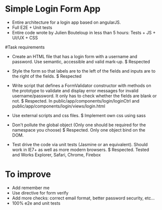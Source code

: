 # Simple Login Form App
  - Entire architecture for a login app based on angularJS.
  - Full E2E + Unit tests
  - Entire code wrote by Julien Bouteloup in less than 5 hours: Tests + JS + UI/UX + CSS

#Task requirements

  - Create an HTML file that has a login form with a username and password. Use semantic, accessible and valid mark-up.
      $ Respected

  - Style the form so that labels are to the left of the fields and inputs are to the right of the fields.
      $ Respected

  - Write script that defines a FormValidator constructor with methods on the prototype to validate and display error messages for invalid username/password. It only has to check whether the fields are blank or not.
      $ Respected. In public/app/components/login/loginCtrl and public/app/components/login/views/login.html

  - Use external scripts and css files.
      $ Implement own css using sass


  - Don't pollute the global object (Only one should be required for the namespace you choose)
      $ Respected. Only one object bind on the DOM.

  - Test drive the code via unit tests (Jasmine or an equivalent). Should work in IE7+ as well as more modern browsers.
      $ Respected. Tested and Works Explorer, Safari, Chrome, Firebox

# To improve
  - Add remember me
  - Use directive for form verify
  - Add more checks: correct email format, better password security, etc...
  - 100% e2e and unit tests

